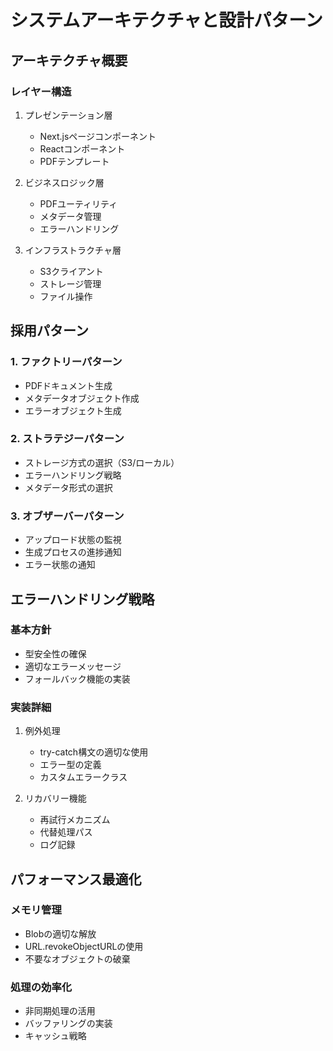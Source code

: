 # システムアーキテクチャと設計パターン

## アーキテクチャ概要

### レイヤー構造

1. プレゼンテーション層
   * Next.jsページコンポーネント
   * Reactコンポーネント
   * PDFテンプレート

2. ビジネスロジック層
   * PDFユーティリティ
   * メタデータ管理
   * エラーハンドリング

3. インフラストラクチャ層
   * S3クライアント
   * ストレージ管理
   * ファイル操作

## 採用パターン

### 1. ファクトリーパターン

* PDFドキュメント生成
* メタデータオブジェクト作成
* エラーオブジェクト生成

### 2. ストラテジーパターン

* ストレージ方式の選択（S3/ローカル）
* エラーハンドリング戦略
* メタデータ形式の選択

### 3. オブザーバーパターン

* アップロード状態の監視
* 生成プロセスの進捗通知
* エラー状態の通知

## エラーハンドリング戦略

### 基本方針

* 型安全性の確保
* 適切なエラーメッセージ
* フォールバック機能の実装

### 実装詳細

1. 例外処理
   * try-catch構文の適切な使用
   * エラー型の定義
   * カスタムエラークラス

2. リカバリー機能
   * 再試行メカニズム
   * 代替処理パス
   * ログ記録

## パフォーマンス最適化

### メモリ管理

* Blobの適切な解放
* URL.revokeObjectURLの使用
* 不要なオブジェクトの破棄

### 処理の効率化

* 非同期処理の活用
* バッファリングの実装
* キャッシュ戦略
